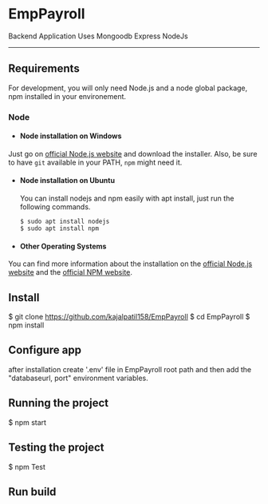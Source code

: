 # EmpPayroll
 Backend Application Uses Mongoodb Express NodeJs

----------------------------------------------------------------

## Requirements

For development, you will only need Node.js and a node global package, npm installed in your environement.

### Node
- #### Node installation on Windows

Just go on [official Node.js website](https://nodejs.org/) and download the installer.
Also, be sure to have `git` available in your PATH, `npm` might need it.

- #### Node installation on Ubuntu

  You can install nodejs and npm easily with apt install, just run the following commands.

      $ sudo apt install nodejs
      $ sudo apt install npm
      
 - #### Other Operating Systems
  You can find more information about the installation on the [official Node.js website](https://nodejs.org/) and the [official NPM website](https://npmjs.org/).

## Install
 $ git clone https://github.com/kajalpatil158/EmpPayroll
 $ cd EmpPayroll
 $ npm install
    
 ## Configure app
 after installation create '.env' file in EmpPayroll root path and then add the "databaseurl, port" environment variables.
 
 ## Running the project
  $ npm start
  
 ## Testing the project
  $ npm Test
  
## Run build

